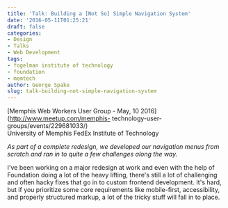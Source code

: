```yaml
---
title: 'Talk: Building a [Not So] Simple Navigation System'
date: '2016-05-11T01:25:21'
draft: false
categories:
- Design
- Talks
- Web Development
tags:
- fogelman institute of technology
- foundation
- memtech
author: George Spake
slug: talk-building-not-simple-navigation-system
---
```


[Memphis Web Workers User Group - May, 10 2016](http://www.meetup.com/memphis-
technology-user-groups/events/229681033/)  
University of Memphis FedEx Institute of Technology

_As part of a complete redesign, we developed our navigation menus from
scratch and ran in to quite a few challenges along the way._
<!--more-->
I've been working on a major redesign at work and even with the help of
Foundation doing a lot of the heavy lifting, there's still a lot of
challenging and often hacky fixes that go in to custom frontend development.
It's hard, but if you prioritize some core requirements like mobile-first,
accessibility, and properly structured markup, a lot of the tricky stuff will
fall in to place.
